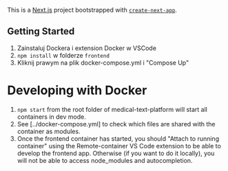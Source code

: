 This is a [Next.js](https://nextjs.org/) project bootstrapped with
[`create-next-app`](https://github.com/vercel/next.js/tree/canary/packages/create-next-app).

## Getting Started

1. Zainstaluj Dockera i extension Docker w VSCode
2. `npm install` w folderze `frontend`
3. Kliknij prawym na plik docker-compose.yml i "Compose Up"
 
# Developing with Docker
1. `npm start` from the root folder of medical-text-platform will start all containers in dev mode.
2. See [../docker-compose.yml] to check which files are shared with the container as modules.
3. Once the frontend container has started, you should "Attach to running container" using the Remote-container VS Code extension to be able to develop the frontend app. Otherwise (if you want to do it locally), you will not be able to access node_modules and autocompletion. 